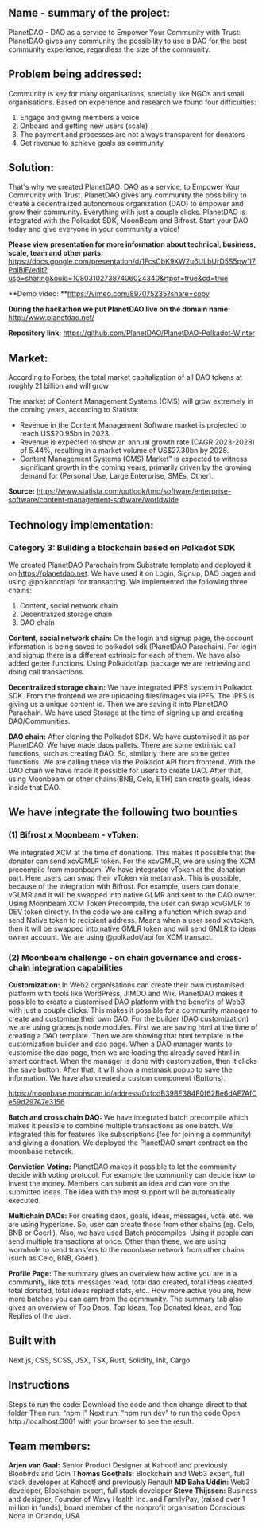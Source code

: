 
## Name - summary of the project:
 PlanetDAO - DAO as a service to Empower Your Community with Trust: PlanetDAO gives any community the possibility to use a DAO for the best community experience, regardless the size of the community.

## Problem being addressed: 
Community is key for many organisations, specially like NGOs and small organisations. Based on experience and research we found four difficulties:

 1. Engage and giving members a voice
 2. Onboard and getting new users (scale)
 3. The payment and processes are not always transparent for donators
 4. Get revenue to achieve goals as community

## Solution:
That's why we created PlanetDAO: DAO as a service, to Empower Your Community with Trust. PlanetDAO gives any community the possibility to create a decentralized autonomous organization (DAO) to empower and grow their community. Everything with just a couple clicks. PlanetDAO is integrated with the Polkadot SDK, MoonBeam and Bifrost. Start your DAO today and give everyone in your community a voice!

**Please view presentation for more information about technical,  business, scale, team and other parts:**
https://docs.google.com/presentation/d/1FcsCbK9XW2u6ULbUrD5S5pw1I7PglBiF/edit?usp=sharing&ouid=108031027387406024340&rtpof=true&cd=true

**Demo video: ​​**https://vimeo.com/897075235?share=copy

**During the hackathon we put PlanetDAO live on the domain name:** http://www.planetdao.net/

**Repository link:** https://github.com/PlanetDAO/PlanetDAO-Polkadot-Winter


## Market:
According to Forbes, the total market capitalization of all DAO tokens at roughly 21 billion and will grow  

The market of Content Management Systems (CMS) will grow extremely in the coming years, according to Statista: 

 - Revenue in the Content Management Software market is projected to reach US$20.95bn in 2023.
- Revenue is expected to show an annual growth rate (CAGR 2023-2028) of 5.44%, resulting in a market volume of US$27.30bn by 2028.
- Content Management Systems (CMS) Market" is expected to witness significant growth in the coming years, primarily driven by the growing demand for (Personal Use, Large Enterprise, SMEs, Other).

**Source:**  https://www.statista.com/outlook/tmo/software/enterprise-software/content-management-software/worldwide




## Technology implementation:
### Category 3: Building a blockchain based on Polkadot SDK
We created PlanetDAO Parachain from Substrate template and deployed it on https://planetdao.net. We have used it on Login, Signup, DAO pages and using @polkadot/api for transacting. We implemented the following three chains:
1. Content, social network chain
2. Decentralized storage chain
3. DAO chain

**Content, social network chain:** On the login and signup page, the account information is being saved to polkadot sdk (PlanetDAO Parachain). For login and signup there is a different extrinsic for each of them. We have also added getter functions. Using Polkadot/api package we are retrieving and doing call transactions.


**Decentralized storage chain:** We have integrated IPFS system in Polkadot SDK. From the frontend we are uploading files/images via IPFS. The IPFS is giving us a unique content id. Then we are saving it into PlanetDAO Parachain. We have used Storage at the time of signing up and creating DAO/Communities.

**DAO chain:** After cloning the Polkadot SDK. We have customised it as per PlanetDAO. We have made daos pallets. There are some extrinsic call functions, such as creating DAO. So, similarly there are some getter functions. We are calling these via the Polkadot API from frontend. With the DAO chain we have made it possible for users to create DAO. After that, using Moonbeam or other chains(BNB, Celo, ETH) can create goals, ideas inside that DAO.


## We have integrate the following two bounties

### (1) Bifrost x Moonbeam -  vToken: 
We integrated XCM at the time of donations. This makes it possible that the donator can send xcvGMLR token. For the xcvGMLR, we are using the XCM precompile from moonbeam. We have integrated vToken at the donation part. Here users can swap their vToken via metamask. This is possible, because of the integration with Bifrost. For example, users can donate vGLMR and it will be swapped into native GLMR and sent to the DAO owner. Using Moonbeam XCM Token Precompile, the user can swap xcvGMLR to DEV token directly. In the code we are calling a function which swap and send Native token to recipient address. Means when a user send xcvtoken, then it will be swapped into native GMLR token and will send GMLR to ideas owner account. We are using @polkadot/api for XCM transact.


### (2) Moonbeam challenge - on chain governance and cross-chain integration capabilities

**Customization:** In Web2 organisations can create their own customised platform with tools like WordPress, JIMDO and Wix. PlanetDAO makes it possible to create a customised DAO platform with the benefits of Web3 with just a couple clicks. This makes it possible for a community manager to create and customise their own DAO. For the builder (DAO customization) we are using grapes.js node modules. First we are saving html at the time of creating a DAO template. Then we are showing that html template in the customization builder and dao page. When a DAO manager wants to customise the dao page, then we are loading the already saved html in smart contract. When the manager is done with customization, then it clicks the save button. After that, it will show a metmask popup to save the information. We have also created a custom component (Buttons). 

https://moonbase.moonscan.io/address/0xfcdB39BE384F0f62Be6dAE7AfCe59d297A7e3156

**Batch and cross chain DAO:** We have integrated batch precompile which makes it possible to combine multiple transactions as one batch. We integrated this for features like subscriptions (fee for joining a community) and giving a donation. We deployed the PlanetDAO smart contract on the moonbase network. 

**Conviction Voting:** PlanetDAO makes it possible to let the community decide with voting protocol. For example the community can decide how to invest the money. Members can submit an idea and can vote on the submitted ideas. The idea with the most support will be automatically executed.

**Multichain DAOs:** For creating daos, goals, ideas, messages, vote, etc. we are using hyperlane. So, user can create those from other chains (eg. Celo, BNB or Goerli). Also, we have used Batch precompiles. Using it people can send multiple transactions at once. Other than these, we are using wormhole to send transfers to the moonbase network from other chains (such as Celo, BNB, Goerli). 

**Profile Page:** The summary gives an overview how active you are in a community, like total messages read, total dao created, total ideas created, total donated, total ideas replied stats, etc.. How more active you are, how more batches you can earn from the community.
The summary tab also gives an overview of Top Daos, Top Ideas, Top Donated Ideas, and Top Replies of the user.



## Built with
Next.js, CSS, SCSS, JSX, TSX, Rust, Solidity, Ink, Cargo


## Instructions
Steps to run the code:
Download the code and then change direct to that folder
Then run: “npm i”
Next run: “npm run dev” to run the code
Open http://localhost:3001 with your browser to see the result.

## Team members:
**Arjen van Gaal:** Senior Product Designer at Kahoot! and previously Bloobirds and Goin
**Thomas Goethals:** Blockchain and Web3 expert, full stack developer at Kahoot! and previously Renault
**MD Baha Uddin:** Web3 developer, Blockchain expert, full stack developer 
**Steve Thijssen:** Business and designer, Founder of Wavy Health Inc. and FamilyPay, (raised over 1 million in funds), board member of the nonprofit organisation Conscious Nona in Orlando, USA
